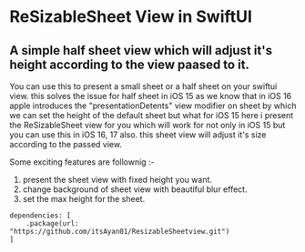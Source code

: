 # ReSizableSheet View in SwiftUI

## A simple half sheet view which will adjust it's height according to the view paased to it.

You can use this to present a small sheet or a half sheet on your swiftui view. this solves the issue for half sheet in iOS 15 as we know that in iOS 16 apple introduces the "presentationDetents" view modifier on sheet by which we can set the height of the default sheet but what for iOS 15 
here i present the ReSizableSheet view for you which will work for not only in iOS 15 but you can use this in iOS 16, 17 also.
this sheet view will adjust it's size according to the passed view.

Some exciting features are follownig :-
1. present the sheet view with fixed height you want.
2. change background of sheet view with beautiful blur effect.
3. set the max height for the sheet.

```
dependencies: [
    .package(url: "https://github.com/itsAyan01/ResizableSheetview.git")
]
```
